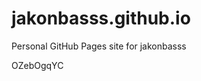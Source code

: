 # jakonbasss.github.io
Personal GitHub Pages site for jakonbasss



























































OZebOgqYC
